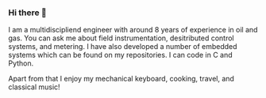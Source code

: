 ### Hi there 👋

I am a multidiscipliend engineer with around 8 years of experience in oil and gas. You can ask me about field instrumentation, desitributed control systems, and metering. I have also developed a number of embedded systems which can be found on my repositories. I can code in C and Python.

Apart from that I enjoy my mechanical keyboard, cooking, travel, and classical music!

